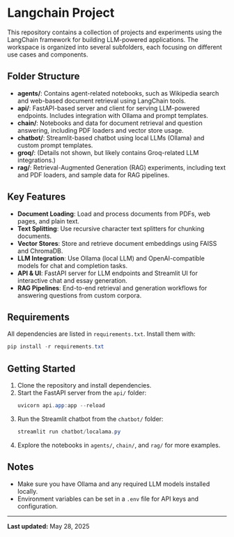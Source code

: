 # Langchain Project

This repository contains a collection of projects and experiments using the LangChain framework for building LLM-powered applications. The workspace is organized into several subfolders, each focusing on different use cases and components.

## Folder Structure

- **agents/**: Contains agent-related notebooks, such as Wikipedia search and web-based document retrieval using LangChain tools.
- **api/**: FastAPI-based server and client for serving LLM-powered endpoints. Includes integration with Ollama and prompt templates.
- **chain/**: Notebooks and data for document retrieval and question answering, including PDF loaders and vector store usage.
- **chatbot/**: Streamlit-based chatbot using local LLMs (Ollama) and custom prompt templates.
- **groq/**: (Details not shown, but likely contains Groq-related LLM integrations.)
- **rag/**: Retrieval-Augmented Generation (RAG) experiments, including text and PDF loaders, and sample data for RAG pipelines.

## Key Features

- **Document Loading**: Load and process documents from PDFs, web pages, and plain text.
- **Text Splitting**: Use recursive character text splitters for chunking documents.
- **Vector Stores**: Store and retrieve document embeddings using FAISS and ChromaDB.
- **LLM Integration**: Use Ollama (local LLM) and OpenAI-compatible models for chat and completion tasks.
- **API & UI**: FastAPI server for LLM endpoints and Streamlit UI for interactive chat and essay generation.
- **RAG Pipelines**: End-to-end retrieval and generation workflows for answering questions from custom corpora.

## Requirements

All dependencies are listed in `requirements.txt`. Install them with:

```powershell
pip install -r requirements.txt
```

## Getting Started

1. Clone the repository and install dependencies.
2. Start the FastAPI server from the `api/` folder:
   ```powershell
   uvicorn api.app:app --reload
   ```
3. Run the Streamlit chatbot from the `chatbot/` folder:
   ```powershell
   streamlit run chatbot/localama.py
   ```
4. Explore the notebooks in `agents/`, `chain/`, and `rag/` for more examples.

## Notes
- Make sure you have Ollama and any required LLM models installed locally.
- Environment variables can be set in a `.env` file for API keys and configuration.

---

**Last updated:** May 28, 2025
